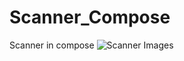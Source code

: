 # Scanner_Compose
Scanner in compose
![Scanner Images](https://github.com/Deiivid/Scanner_Compose/assets/60486280/107f0853-28a8-49ce-b0e8-4f24b71267d8)
